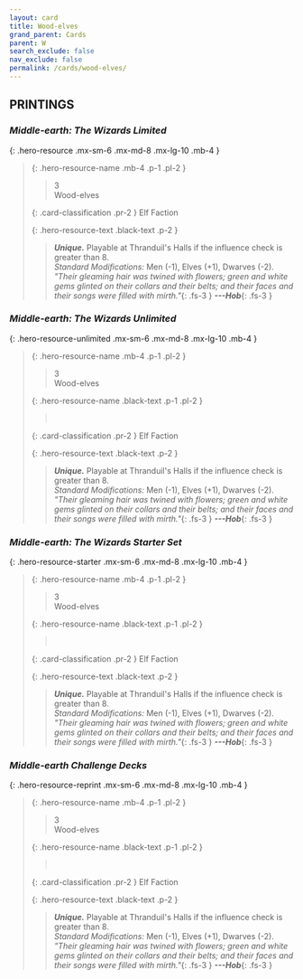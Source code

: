 ```yaml
---
layout: card
title: Wood-elves
grand_parent: Cards
parent: W
search_exclude: false
nav_exclude: false
permalink: /cards/wood-elves/
---
```


## PRINTINGS


### _Middle-earth: The Wizards Limited_

{: .hero-resource .mx-sm-6 .mx-md-8 .mx-lg-10 .mb-4 }
> {: .hero-resource-name .mb-4 .p-1 .pl-2 }
> > <div class="card-mp">3</div>
> > <div class="card-name">Wood-elves</div>
>
> {: .card-classification .pr-2 }
> Elf Faction
>
> {: .hero-resource-text .black-text .p-2 }
> > _**Unique.**_ Playable at Thranduil's Halls if the influence check is greater than 8. <br>_Standard Modifications:_ Men (-1), Elves (+1), Dwarves (-2). <br>_"Their gleaming hair was twined with flowers; green and white gems glinted on their collars and their belts; and their faces and their songs were filled with mirth."_{: .fs-3 } ***---&#65279;Hob***{: .fs-3 } 
> 

### _Middle-earth: The Wizards Unlimited_

{: .hero-resource-unlimited .mx-sm-6 .mx-md-8 .mx-lg-10 .mb-4 }
> {: .hero-resource-name .mb-4 .p-1 .pl-2 }
> > <div class="card-mp">3</div>
> > <div class="card-name">Wood-elves</div>
>
> {: .hero-resource-name .black-text .p-1 .pl-2 }
> > &nbsp;
>
> {: .card-classification .pr-2 }
> Elf Faction
>
> {: .hero-resource-text .black-text .p-2 }
> > _**Unique.**_ Playable at Thranduil's Halls if the influence check is greater than 8. <br>_Standard Modifications:_ Men (-1), Elves (+1), Dwarves (-2). <br>_"Their gleaming hair was twined with flowers; green and white gems glinted on their collars and their belts; and their faces and their songs were filled with mirth."_{: .fs-3 } ***---&#65279;Hob***{: .fs-3 } 
> 

### _Middle-earth: The Wizards Starter Set_

{: .hero-resource-starter .mx-sm-6 .mx-md-8 .mx-lg-10 .mb-4 }
> {: .hero-resource-name .mb-4 .p-1 .pl-2 }
> > <div class="card-mp">3</div>
> > <div class="card-name">Wood-elves</div>
>
> {: .hero-resource-name .black-text .p-1 .pl-2 }
> > &nbsp;
>
> {: .card-classification .pr-2 }
> Elf Faction
>
> {: .hero-resource-text .black-text .p-2 }
> > _**Unique.**_ Playable at Thranduil's Halls if the influence check is greater than 8. <br>_Standard Modifications:_ Men (-1), Elves (+1), Dwarves (-2). <br>_"Their gleaming hair was twined with flowers; green and white gems glinted on their collars and their belts; and their faces and their songs were filled with mirth."_{: .fs-3 } ***---&#65279;Hob***{: .fs-3 } 
> 

### _Middle-earth Challenge Decks_

{: .hero-resource-reprint .mx-sm-6 .mx-md-8 .mx-lg-10 .mb-4 }
> {: .hero-resource-name .mb-4 .p-1 .pl-2 }
> > <div class="card-mp">3</div>
> > <div class="card-name">Wood-elves</div>
>
> {: .hero-resource-name .black-text .p-1 .pl-2 }
> > &nbsp;
>
> {: .card-classification .pr-2 }
> Elf Faction
>
> {: .hero-resource-text .black-text .p-2 }
> > _**Unique.**_ Playable at Thranduil's Halls if the influence check is greater than 8. <br>_Standard Modifications:_ Men (-1), Elves (+1), Dwarves (-2). <br>_"Their gleaming hair was twined with flowers; green and white gems glinted on their collars and their belts; and their faces and their songs were filled with mirth."_{: .fs-3 } ***---&#65279;Hob***{: .fs-3 } 
> 
